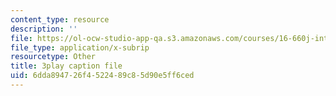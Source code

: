 ```yaml
---
content_type: resource
description: ''
file: https://ol-ocw-studio-app-qa.s3.amazonaws.com/courses/16-660j-introduction-to-lean-six-sigma-methods-january-iap-2012/6dda894726f4522489c85d90e5ff6ced_Ba8ZyAmffAM.vtt
file_type: application/x-subrip
resourcetype: Other
title: 3play caption file
uid: 6dda8947-26f4-5224-89c8-5d90e5ff6ced
---
```

